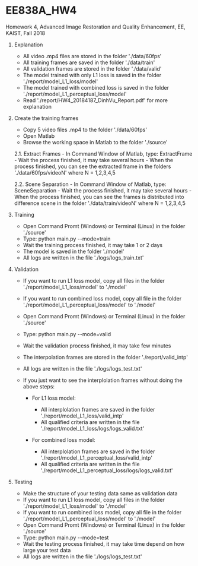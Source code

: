 # EE838A_HW4
Homework 4, Advanced Image Restoration and Quality Enhancement, EE, KAIST, Fall 2018

1. Explanation
	- All video .mp4 files are stored in the folder './data/60fps'
	- All training frames are saved in the folder './data/train'
	- All validation frames are stored in the folder './data/valid'
	- The model trained with only L1 loss is saved in the folder './report/model_L1_loss/model'
	- The model trained with combined loss is saved in the folder './report/model_L1_perceptual_loss/model'
	- Read './report/HW4_20184187_DinhVu_Report.pdf' for more explanation

2. Create the training frames
	- Copy 5 video files .mp4 to the folder './data/60fps'
	- Open Matlab
	- Browse the working space in Matlab to the folder './source'

	2.1. Extract Frames
		- In Command Window of Matlab, type: ExtractFrame
		- Wait the process finished, it may take several hours
		- When the process finished, you can see the extracted frame in the folders './data/60fps/videoN' where N = 1,2,3,4,5

	2.2. Scene Separation
		- In Command Window of Matlab, type: SceneSeparation
		- Wait the process finished, it may take several hours
		- When the process finished, you can see the frames is distributed into difference scene in the folder './data/train/videoN' where N = 1,2,3,4,5

3. Training
	- Open Command Promt (Windows) or Terminal (Linux) in the folder './source'
	- Type: python main.py --mode=train
	- Wait the training process finished, it may take 1 or 2 days
	- The model is saved in the folder './model'
	- All logs are written in the file './logs/logs_train.txt'

4. Validation
	- If you want to run L1 loss model, copy all files in the folder './report/model_L1_loss/model' to './model'
	- If you want to run combined loss model, copy all file in the folder './report/model_L1_perceptual_loss/model' to './model'
	- Open Command Promt (Windows) or Terminal (Linux) in the folder './source'
	- Type: python main.py --mode=valid
	- Wait the validation process finished, it may take few minutes
	- The interpolation frames are stored in the folder './report/valid_intp'
	- All logs are written in the file './logs/logs_test.txt'

	- If you just want to see the interplolation frames without doing the above steps:
		- For L1 loss model:
			+ All interplolation frames are saved in the folder './report/model_L1_loss/valid_intp'
			+ All qualified criteria are written in the file './report/model_L1_loss/logs/logs_valid.txt'

		- For combined loss model:
			+ All interplolation frames are saved in the folder './report/model_L1_perceptual_loss/valid_intp'
			+ All qualified criteria are written in the file './report/model_L1_perceptual_loss/logs/logs_valid.txt'

5. Testing
	- Make the structure of your testing data same as validation data
	- If you want to run L1 loss model, copy all files in the folder './report/model_L1_loss/model' to './model'
	- If you want to run combined loss model, copy all file in the folder './report/model_L1_perceptual_loss/model' to './model'
	- Open Command Promt (Windows) or Terminal (Linux) in the folder './source'
	- Type: python main.py --mode=test
	- Wait the testing process finished, it may take time depend on how large your test data
	- All logs are written in the file './logs/logs_test.txt'



